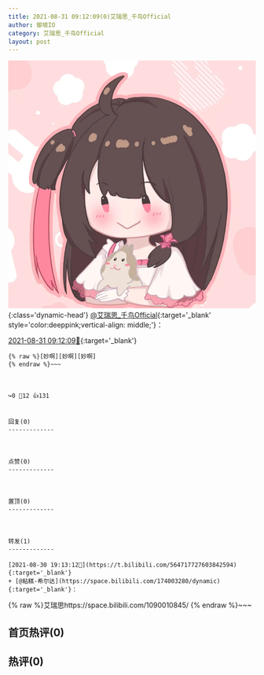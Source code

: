 ```yaml
---
title: 2021-08-31 09:12:09(0)艾瑞思_千鸟Official
author: 御坂IO
category: 艾瑞思_千鸟Official
layout: post
---
```


![img](/images/7e08840c56f251de28bdf766b647bd5fe9a5d50a.jpg){:class='dynamic-head'}
[@艾瑞思_千鸟Official](https://space.bilibili.com/1090010845/dynamic){:target='_blank' style='color:deeppink;vertical-align: middle;'}：

[2021-08-31 09:12:09🔗](https://t.bilibili.com/564933923373939840){:target='_blank'}

~~~
{% raw %}[妙啊][妙啊][妙啊]
{% endraw %}~~~



↪️0 💬12 👍131


回复(0)
-------------



点赞(0)
-------------



置顶(0)
-------------



转发(1)
-------------

[2021-08-30 19:13:12🔗](https://t.bilibili.com/564717727603842594){:target='_blank'}
+ [@粘糕-希尔达](https://space.bilibili.com/174003280/dynamic){:target='_blank'}：
~~~
{% raw %}艾瑞思https://space.bilibili.com/1090010845/
{% endraw %}~~~






首页热评(0)
-------------



热评(0)
-------------



